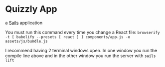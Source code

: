 # Quizzly App

a [Sails](http://sailsjs.org) application

You must run this command every time you change a React file: `browserify -t [ babelify --presets [ react ] ] components/app.js -o assets/js/bundle.js`

I recommend having 2 terminal windows open.  In one window you run the compile line above and in the other window you run the server with `sails lift`
